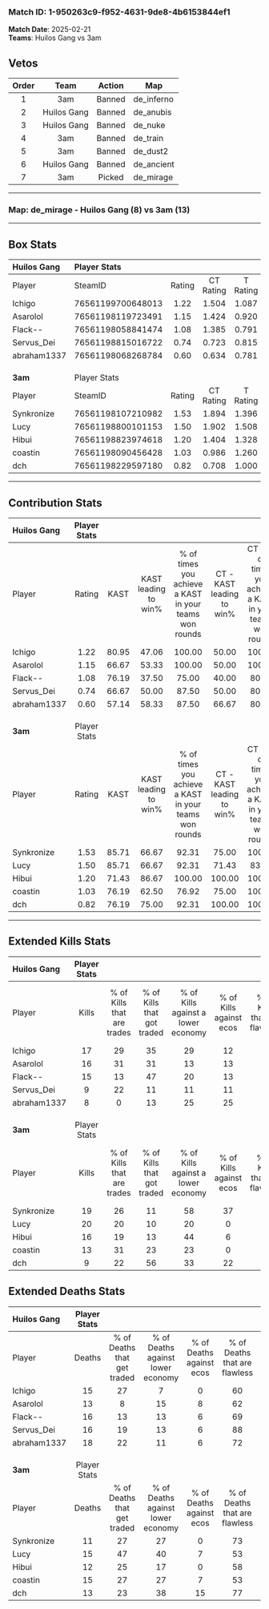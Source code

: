 ### Match ID: 1-950263c9-f952-4631-9de8-4b6153844ef1  
**Match Date**: 2025-02-21  
**Teams**: Huilos Gang vs 3am  

## Vetos  

| Order | Team | Action | Map |
| :---: | :--: | :----: | --- |
| 1 | 3am | Banned | de_inferno |
| 2 | Huilos Gang | Banned | de_anubis |
| 3 | Huilos Gang | Banned | de_nuke |
| 4 | 3am | Banned | de_train |
| 5 | 3am | Banned | de_dust2 |
| 6 | Huilos Gang | Banned | de_ancient |
| 7 | 3am | Picked | de_mirage |

---  

### **Map**: de_mirage - Huilos Gang (8) vs 3am (13)  
---  

## Box Stats  

| **Huilos Gang** | Player Stats      |        |           |          |       |       |       |         |        |      |     |
| :- | :- | :-: | :-: | :-: | :-: | :-: | :-: | :-: | :-: | :-: | :-: |
| Player          | SteamID           | Rating | CT Rating | T Rating | KAST  |  ADR  | Kills | Assists | Deaths | K/D  | HS% |
| Ichigo          | 76561199700648013 |  1.22  |   1.504   |  1.087   | 80.95 | 70.5  |  17   |    5    |   15   | 1.13 | 47  |
| Asarolol        | 76561198119723491 |  1.15  |   1.424   |  0.920   | 66.67 | 78.5  |  16   |    4    |   13   | 1.23 | 68  |
| Flack--         | 76561198058841474 |  1.08  |   1.385   |  0.791   | 76.19 | 70.5  |  15   |    5    |   16   | 0.94 | 33  |
| Servus_Dei      | 76561198815016722 |  0.74  |   0.723   |  0.815   | 66.67 | 61.0  |   9   |    6    |   16   | 0.56 | 44  |
| abraham1337     | 76561198068268784 |  0.60  |   0.634   |  0.781   | 57.14 | 64.4  |   8   |    8    |   18   | 0.44 | 75  |
|                 |                   |        |           |          |       |       |       |         |        |      |     |
|                 |                   |        |           |          |       |       |       |         |        |      |     |
|                 |                   |        |           |          |       |       |       |         |        |      |     |
| **3am**         | Player Stats      |        |           |          |       |       |       |         |        |      |     |
| Player          | SteamID           | Rating | CT Rating | T Rating | KAST  |  ADR  | Kills | Assists | Deaths | K/D  | HS% |
| Synkronize      | 76561198107210982 |  1.53  |   1.894   |  1.396   | 85.71 | 99.9  |  19   |    5    |   11   | 1.73 | 47  |
| Lucy            | 76561198800101153 |  1.50  |   1.902   |  1.508   | 85.71 | 105.1 |  20   |    7    |   15   | 1.33 | 30  |
| Hibui           | 76561198823974618 |  1.20  |   1.404   |  1.328   | 71.43 | 78.6  |  16   |    2    |   12   | 1.33 | 50  |
| coastin         | 76561198090456428 |  1.03  |   0.986   |  1.260   | 76.19 | 74.9  |  13   |    4    |   15   | 0.87 | 61  |
| dch             | 76561198229597180 |  0.82  |   0.708   |  1.000   | 76.19 | 48.5  |   9   |    2    |   13   | 0.69 | 11  |
---  

## Contribution Stats  

| **Huilos Gang** | Player Stats |       |                      |                                                        |                           |                                                             |                          |                                                            |
| :- | :-: | :-: | :-: | :-: | :-: | :-: | :-: | :-: |
| Player          |    Rating    | KAST  | KAST leading to win% | % of times you achieve a KAST in your teams won rounds | CT - KAST leading to win% | CT - % of times you achieve a KAST in your teams won rounds | T - KAST leading to win% | T - % of times you achieve a KAST in your teams won rounds |
| Ichigo          |     1.22     | 80.95 |        47.06         |                         100.00                         |           50.00           |                           100.00                            |          42.86           |                           100.00                           |
| Asarolol        |     1.15     | 66.67 |        53.33         |                         100.00                         |           50.00           |                           100.00                            |          60.00           |                           100.00                           |
| Flack--         |     1.08     | 76.19 |        37.50         |                         75.00                          |           40.00           |                            80.00                            |          33.33           |                           66.67                            |
| Servus_Dei      |     0.74     | 66.67 |        50.00         |                         87.50                          |           50.00           |                            80.00                            |          50.00           |                           100.00                           |
| abraham1337     |     0.60     | 57.14 |        58.33         |                         87.50                          |           66.67           |                            80.00                            |          50.00           |                           100.00                           |
|                 |              |       |                      |                                                        |                           |                                                             |                          |                                                            |
|                 |              |       |                      |                                                        |                           |                                                             |                          |                                                            |
|                 |              |       |                      |                                                        |                           |                                                             |                          |                                                            |
| **3am**         | Player Stats |       |                      |                                                        |                           |                                                             |                          |                                                            |
| Player          |    Rating    | KAST  | KAST leading to win% | % of times you achieve a KAST in your teams won rounds | CT - KAST leading to win% | CT - % of times you achieve a KAST in your teams won rounds | T - KAST leading to win% | T - % of times you achieve a KAST in your teams won rounds |
| Synkronize      |     1.53     | 85.71 |        66.67         |                         92.31                          |           75.00           |                           100.00                            |          60.00           |                           85.71                            |
| Lucy            |     1.50     | 85.71 |        66.67         |                         92.31                          |           71.43           |                            83.33                            |          63.64           |                           100.00                           |
| Hibui           |     1.20     | 71.43 |        86.67         |                         100.00                         |          100.00           |                           100.00                            |          77.78           |                           100.00                           |
| coastin         |     1.03     | 76.19 |        62.50         |                         76.92                          |           75.00           |                           100.00                            |          50.00           |                           57.14                            |
| dch             |     0.82     | 76.19 |        75.00         |                         92.31                          |          100.00           |                           100.00                            |          60.00           |                           85.71                            |
---  

## Extended Kills Stats  

| **Huilos Gang** | Player Stats |                            |                            |                                    |                         |                              |                                 |                                       |                    |           |
| :- | :-: | :-: | :-: | :-: | :-: | :-: | :-: | :-: | :-: | :-: |
| Player          |    Kills     | % of Kills that are trades | % of Kills that got traded | % of Kills against a lower economy | % of Kills against ecos | % of Kills that are flawless | % of Kills that are close duels | % of Kills that are assisted by flash | Pistol Round Kills | AWP Kills |
| Ichigo          |      17      |             29             |             35             |                 29                 |           12            |              65              |                6                |                   0                   |         0          |     1     |
| Asarolol        |      16      |             31             |             31             |                 13                 |           13            |              44              |                0                |                   0                   |         0          |     0     |
| Flack--         |      15      |             13             |             47             |                 20                 |           13            |              73              |               20                |                   0                   |         0          |     4     |
| Servus_Dei      |      9       |             22             |             11             |                 11                 |           11            |              56              |               11                |                  22                   |         0          |     0     |
| abraham1337     |      8       |             0              |             13             |                 25                 |           25            |              63              |                0                |                  13                   |         0          |     0     |
|                 |              |                            |                            |                                    |                         |                              |                                 |                                       |                    |           |
|                 |              |                            |                            |                                    |                         |                              |                                 |                                       |                    |           |
|                 |              |                            |                            |                                    |                         |                              |                                 |                                       |                    |           |
| **3am**         | Player Stats |                            |                            |                                    |                         |                              |                                 |                                       |                    |           |
| Player          |    Kills     | % of Kills that are trades | % of Kills that got traded | % of Kills against a lower economy | % of Kills against ecos | % of Kills that are flawless | % of Kills that are close duels | % of Kills that are assisted by flash | Pistol Round Kills | AWP Kills |
| Synkronize      |      19      |             26             |             11             |                 58                 |           37            |              74              |                5                |                   0                   |         0          |     0     |
| Lucy            |      20      |             20             |             10             |                 20                 |            0            |              65              |                5                |                   5                   |         6          |     5     |
| Hibui           |      16      |             19             |             13             |                 44                 |            6            |              81              |               19                |                   0                   |         0          |     3     |
| coastin         |      13      |             31             |             23             |                 23                 |            0            |              77              |                8                |                   0                   |         0          |     1     |
| dch             |      9       |             22             |             56             |                 33                 |           22            |              44              |               11                |                   0                   |         0          |     0     |
## Extended Deaths Stats  

| **Huilos Gang** | Player Stats |                             |                                   |                          |                               |                            |                           |               |
| :- | :-: | :-: | :-: | :-: | :-: | :-: | :-: | :-: |
| Player          |    Deaths    | % of Deaths that get traded | % of Deaths against lower economy | % of Deaths against ecos | % of Deaths that are flawless | % of Deaths that are close | % of Deaths while blinded | Deaths to AWP |
| Ichigo          |      15      |             27              |                 7                 |            0             |              60               |             7              |             0             |       0       |
| Asarolol        |      13      |              8              |                15                 |            8             |              62               |             8              |             0             |       1       |
| Flack--         |      16      |             13              |                13                 |            6             |              69               |             6              |             0             |       2       |
| Servus_Dei      |      16      |             19              |                13                 |            6             |              88               |             13             |             6             |       1       |
| abraham1337     |      18      |             22              |                11                 |            6             |              72               |             11             |             0             |       2       |
|                 |              |                             |                                   |                          |                               |                            |                           |               |
|                 |              |                             |                                   |                          |                               |                            |                           |               |
|                 |              |                             |                                   |                          |                               |                            |                           |               |
| **3am**         | Player Stats |                             |                                   |                          |                               |                            |                           |               |
| Player          |    Deaths    | % of Deaths that get traded | % of Deaths against lower economy | % of Deaths against ecos | % of Deaths that are flawless | % of Deaths that are close | % of Deaths while blinded | Deaths to AWP |
| Synkronize      |      11      |             27              |                27                 |            0             |              73               |             9              |             0             |       0       |
| Lucy            |      15      |             47              |                40                 |            7             |              53               |             13             |             0             |       0       |
| Hibui           |      12      |             25              |                17                 |            0             |              58               |             0              |            17             |       0       |
| coastin         |      15      |             27              |                27                 |            7             |              53               |             7              |             0             |       0       |
| dch             |      13      |             23              |                38                 |            15            |              77               |             8              |             8             |       0       |
